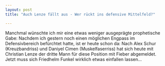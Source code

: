 ```yaml
---
layout: post
title: "Auch Lenze fällt aus - Wer rückt ins defensive Mittelfeld?"

---
```


Manchmal wünschte ich mir eine etwas weniger ausgeprägte prophetische Gabe: Nachdem ich gestern noch einen möglichen Engpass im Defensivbereich befürchtet hatte, ist er heute schon da: Nach Alex Schur (Kreuzbandriss) und Daniyel Cimen (Muskelfaserriss) hat sich heute mit Christian Lenze der dritte Mann für diese Position mit Fieber abgemeldet. Jetzt muss sich Friedhelm Funkel wirklich etwas einfallen lassen...


